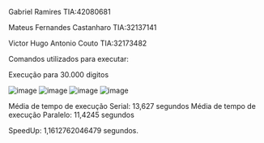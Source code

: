 Gabriel Ramires TIA:42080681

Mateus Fernandes Castanharo TIA:32137141

Victor Hugo Antonio Couto TIA:32173482

Comandos utilizados para executar: 

Execução para 30.000 digitos

![image](https://github.com/victorhacouto/ComputacaoParalelaLabs/assets/25206585/a87ccf54-f0cf-4950-b3f7-292dfe91a911)
![image](https://github.com/victorhacouto/ComputacaoParalelaLabs/assets/25206585/77dbc381-c6be-4c09-9df7-c1f4dbb22773)
![image](https://github.com/victorhacouto/ComputacaoParalelaLabs/assets/25206585/d525ff11-341a-45c9-8b63-4c2c94af17e8)
![image](https://github.com/victorhacouto/ComputacaoParalelaLabs/assets/25206585/791f23cc-d014-41a6-9e74-8efcc20d43f7)

Média de tempo de execução Serial: 13,627 segundos
Média de tempo de execução Paralelo: 11,4245 segundos

SpeedUp: 1,1612762046479 segundos.
